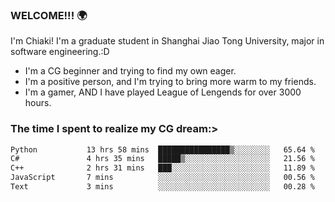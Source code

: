 ### WELCOME!!! 🌍

I'm Chiaki! I'm a graduate student in Shanghai Jiao Tong University, major in software engineering.:D

-  I'm a CG beginner and trying to find my own eager. 
-  I'm a positive person, and I'm trying to bring more warm to my friends.
-  I'm a gamer, AND I have played League of Lengends for over 3000 hours.


### The time I spent to realize my CG dream:>
<!--START_SECTION:waka-->

```txt
Python           13 hrs 58 mins  ████████████████▒░░░░░░░░   65.64 %
C#               4 hrs 35 mins   █████▒░░░░░░░░░░░░░░░░░░░   21.56 %
C++              2 hrs 31 mins   ███░░░░░░░░░░░░░░░░░░░░░░   11.89 %
JavaScript       7 mins          ░░░░░░░░░░░░░░░░░░░░░░░░░   00.56 %
Text             3 mins          ░░░░░░░░░░░░░░░░░░░░░░░░░   00.28 %
```

<!--END_SECTION:waka-->

<!--
**Chiaki-meow/Chiaki-meow** is a ✨ _special_ ✨ repository because its `README.md` (this file) appears on your GitHub profile.

Here are some ideas to get you started:

- 🔭 I’m currently working on ...
- 🌱 I’m currently learning ...
- 👯 I’m looking to collaborate on ...
- 🤔 I’m looking for help with ...
- 💬 Ask me about ...
- 📫 How to reach me: ...
- 😄 Pronouns: ...
- ⚡ Fun fact: ...
-->
